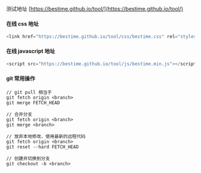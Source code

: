 测试地址 [https://bestime.github.io/tool/](https://bestime.github.io/tool/)

#### 在线 css 地址
```javascript
<link href="https://bestime.github.io/tool/css/bestime.css" rel="stylesheet" type="text/css">
```
#### 在线 javascript 地址
```javascript
<script src="https://bestime.github.io/tool/js/bestime.min.js"></script>
```

#### git 常用操作
```
// git pull 相当于
git fetch origin <branch>
git merge FETCH_HEAD

// 合并分支
git fetch origin <branch>
git merge <branch>

// 放弃本地修改，使用最新的远程代码
git fetch origin <branch>
git reset --hard FETCH_HEAD

// 创建并切换到分支
git checkout -b <branch>
```